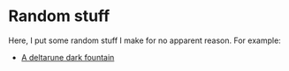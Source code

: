 # Random stuff

Here, I put some random stuff I make for no apparent reason. For example:

- [A deltarune dark fountain](/random-stuff/dark-fountain)